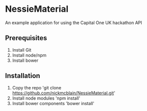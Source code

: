 # NessieMaterial
An example application for using the Capital One UK hackathon API

## Prerequisites
1. Install Git
2. Install node/npm
3. Install bower

## Installation
1. Copy the repo
'git clone https://github.com/nickmcblain/NessieMaterial.git'
2. Install node modules
'npm install'
3. Install bower components
'bower install'
